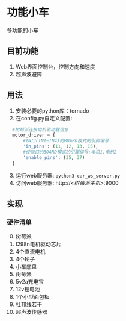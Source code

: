 # 功能小车
多功能的小车

## 目前功能
1. Web界面控制台，控制方向和速度
2. 超声波避障

## 用法
1. 安装必要的python库：tornado
2. 在config.py自定义配置:
```python
  #树莓派连接电机驱动器信息
  motor_driver = {
      #IN口(IN1~IN4)的BOARD模式的引脚编号
      'in_pins': (11, 12, 13, 15),
      #使能口的BOARD模式的引脚编号:电机1,电机2
      'enable_pins': (35, 37)
  }
```
3. 运行web服务器: ```python3 car_ws_server.py```
4. 访问web服务器: http://*<树莓派主机>*:9000

## 实现
### 硬件清单
0. 树莓派
1. l298n电机驱动芯片
2. 4个直流电机
3. 4个轮子
4. 小车底盘
5. 树莓派
6. 5v2a充电宝
7. 12v锂电池
8. 1个小型面包板
9. 杜邦线若干
10. 超声波传感器
